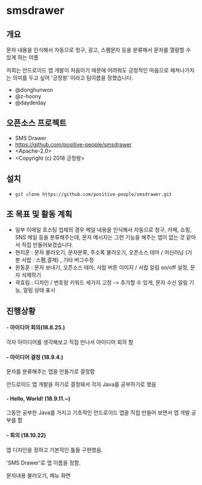 # smsdrawer
## 개요
문자 내용을 인식해서 자동으로 청구, 광고, 스팸문자 등을 분류해서 문자를 열람할 수 있게 하는 어플

 저희는 안드로이드 앱 개발이 처음이기 때문에 어려워도 긍정적인 마음으로 헤쳐나가자는 의미를 두고 싶어 '긍정왕' 이라고 팀이름을 정했습니다. 

- @donghunwon
- @z-hoony
- @daydeiday

## 오픈소스 프로젝트
- SMS Drawer
- <https://github.com/positive-people/smsdrawer>
- <Apache-2.0>
- <Copyright (c) 2018 긍정왕>
 
## 설치

- ```git clone https://github.com/positive-people/smsdrawer.git```

## 조 목표 및 활동 계획

- 일부 이메일 호스팅 업체의 경우 메일 내용을 인식해서 자동으로 청구, 카페, 쇼핑, SNS 메일 등을 분류해주는데, 문자 메시지는 그런 기능을 해주는 앱이 없는 것 같아서 직접 만들어보겠습니다.
 - 현지훈 : 문자 불러오기, 문자분류, 주소록 불러오기, 오픈소스 테마 / 머신러닝 (기본 서랍 : 스팸,결제) , 기타 버그수정
 - 원동훈 : 문자 보내기, 오픈소스 테마, 서랍 버튼 이미지 /  서랍 알림 on/off 설정, 문자 삭제하기
 - 곽효림 : 디자인 / 번호랑 키워드 세가지 고정 -> 추가할 수 있게,  문자 수신 알림 기능, 알림 상태 표시




## 진행상황

#### - 아이디어 회의(18.8.25.)

각자 아이디어를 생각해보고 직접 만나서 아이디어 회의 함

#### - 아이디어 결정 (18.9.4.)

문자를 분류해주는 앱을 만들기로 결정함

안드로이드 앱 개발을 하기로 결정돼서 각자 Java를 공부하기로 했음

#### - Hello, World! (18.9.11.~)

그동안 공부한 Java를 가지고 기초적인 안드로이드 앱을 직접 만들어 보면서 앱 개발 공부를 함

#### - 회의 (18.10.22)

앱 디자인을 정하고 기본적인 틀들 구현했음.

'SMS Drawer'로 앱 이름을 정함.

문자내용 불러오기, 메뉴 화면
